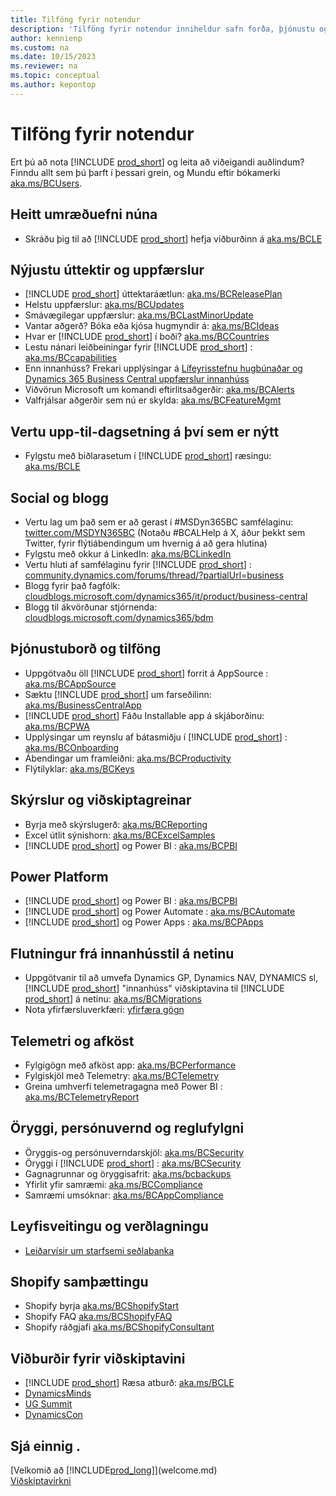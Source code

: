 ```yaml
---
title: Tilföng fyrir notendur
description: 'Tilföng fyrir notendur inniheldur safn forða, þjónustu og verkfæra til að nota Microsoft Dynamics 365 Business Central.'
author: kennienp
ms.custom: na
ms.date: 10/15/2023
ms.reviewer: na
ms.topic: conceptual
ms.author: kepontop
---
```


# Tilföng fyrir notendur

Ert þú að nota  [!INCLUDE [prod_short](includes/prod_short.md)]  og leita að viðeigandi auðlindum? Finndu allt sem þú þarft í þessari grein, og Mundu eftir bókamerki [aka.ms/BCUsers](https://aka.ms/BCUsers).

## Heitt umræðuefni núna

- Skráðu þig til að  [!INCLUDE [prod_short](includes/prod_short.md)]  hefja viðburðinn á [aka.ms/BCLE](https://aka.ms/BCLE)

## Nýjustu úttektir og uppfærslur  

- [!INCLUDE [prod_short](includes/prod_short.md)] úttektaráætlun: [aka.ms/BCReleasePlan](https://aka.ms/BCReleasePlan) 
- Helstu uppfærslur: [aka.ms/BCUpdates](https://aka.ms/BCUpdates)
- Smávægilegar uppfærslur: [aka.ms/BCLastMinorUpdate](https://aka.ms/BCLastMinorUpdate) 
- Vantar aðgerð? Bóka eða kjósa hugmyndir á: [aka.ms/BCIdeas](https://aka.ms/BCIdeas) 
- Hvar er  [!INCLUDE [prod_short](includes/prod_short.md)]  í boði? [aka.ms/BCCountries](https://aka.ms/BCCountries)
- Lestu nánari leiðbeiningar fyrir  [!INCLUDE [prod_short](includes/prod_short.md)] : [aka.ms/BCcapabilities](https://aka.ms/BCcapabilities)
- Enn innanhúss? Frekari upplýsingar á  [Lífeyrisstefnu hugbúnaðar og  Dynamics 365 Business Central  uppfærslur innanhúss](/dynamics365/business-central/dev-itpro/terms/lifecycle-policy-on-premises)
- Viðvörun Microsoft um komandi eftirlitsaðgerðir: [aka.ms/BCAlerts](https://aka.ms/BCAlerts)
- Valfrjálsar aðgerðir sem nú er skylda: [aka.ms/BCFeatureMgmt](https://aka.ms/BCFeatureMgmt)

## Vertu upp-til-dagsetning á því sem er nýtt

- Fylgstu með biðlarasetum í  [!INCLUDE [prod_short](includes/prod_short.md)]  ræsingu: [aka.ms/BCLE](https://aka.ms/BCLE) 

## Social og blogg

- Vertu lag um það sem er að gerast í #MSDyn365BC samfélaginu:  [twitter.com/MSDYN365BC](https://twitter.com/MSDYN365BC)  (Notaðu #BCALHelp á X, áður þekkt sem Twitter, fyrir flýtiábendingum um hvernig á að gera hlutina) 
- Fylgstu með okkur á LinkedIn: [aka.ms/BCLinkedIn](https://aka.ms/BCLinkedIn)
- Vertu hluti af samfélaginu fyrir  [!INCLUDE [prod_short](includes/prod_short.md)] :  [community.dynamics.com/forums/thread/?partialUrl=business](https://community.dynamics.com/forums/thread/?partialUrl=business) 
- Blogg fyrir það fagfólk:  [cloudblogs.microsoft.com/dynamics365/it/product/business-central](https://cloudblogs.microsoft.com/dynamics365/it/product/business-central/)
- Blogg til ákvörðunar stjórnenda:  [cloudblogs.microsoft.com/dynamics365/bdm](https://cloudblogs.microsoft.com/dynamics365/bdm)

## Þjónustuborð og tilföng 

- Uppgötvaðu öll  [!INCLUDE [prod_short](includes/prod_short.md)]  forrit á  AppSource : [aka.ms/BCAppSource](https://appsource.microsoft.com/marketplace/apps?page=1&product=dynamics-365-business-central)
- Sæktu  [!INCLUDE [prod_short](includes/prod_short.md)]  um farseðilinn: [aka.ms/BusinessCentralApp](https://aka.ms/BusinessCentralApp)
-  [!INCLUDE [prod_short](includes/prod_short.md)] Fáðu Installable app á skjáborðinu: [aka.ms/BCPWA](https://aka.ms/BCPWA)
- Upplýsingar um reynslu af bátasmiðju í  [!INCLUDE [prod_short](includes/prod_short.md)] : [aka.ms/BCOnboarding](https://aka.ms/bconboarding)
- Ábendingar um framleiðni: [aka.ms/BCProductivity](https://aka.ms/BCProductivity) 
- Flýtilyklar: [aka.ms/BCKeys](https://aka.ms/BCKeys)

## Skýrslur og viðskiptagreinar

- Byrja með skýrslugerð: [aka.ms/BCReporting](https://aka.ms/BCReporting)
- Excel útlit sýnishorn: [aka.ms/BCExcelSamples](https://aka.ms/BCExcelSamples)
- [!INCLUDE [prod_short](includes/prod_short.md)] og  Power BI : [aka.ms/BCPBI](https://aka.ms/BCPBI)

## Power Platform

- [!INCLUDE [prod_short](includes/prod_short.md)] og  Power BI : [aka.ms/BCPBI](https://aka.ms/BCPBI)
- [!INCLUDE [prod_short](includes/prod_short.md)] og  Power Automate : [aka.ms/BCAutomate](https://aka.ms/BCAutomate) 
- [!INCLUDE [prod_short](includes/prod_short.md)] og  Power Apps : [aka.ms/BCPApps](https://aka.ms/BCPApps)

## Flutningur frá innanhússtil á netinu

- Uppgötvanir til að umvefa Dynamics GP,  Dynamics NAV, DYNAMICS sl,  [!INCLUDE [prod_short](includes/prod_short.md)]  "innanhúss" viðskiptavina til  [!INCLUDE [prod_short](includes/prod_short.md)]  á netinu: [aka.ms/BCMigrations](https://aka.ms/BCMigrations)  
- Nota yfirfærsluverkfæri:  [yfirfæra gögn](/dynamics365/business-central/dev-itpro/administration/migrate-data) 

## Telemetri og afköst

- Fylgigögn með afköst app: [aka.ms/BCPerformance](https://aka.ms/BCPerformance)
- Fylgiskjöl með Telemetry: [aka.ms/BCTelemetry](https://aka.ms/BCTelemetry) 
- Greina umhverfi telemetragagna með  Power BI : [aka.ms/BCTelemetryReport](https://aka.ms/BCTelemetryReport) 

## Öryggi, persónuvernd og reglufylgni

- Öryggis-og persónuverndarskjöl: [aka.ms/BCSecurity](https://aka.ms/BCSecurity) 
- Öryggi í  [!INCLUDE [prod_short](includes/prod_short.md)] : [aka.ms/BCSecurity](https://aka.ms/BCSecurity)
- Gagnagrunnar og öryggisafrit: [aka.ms/bcbackups](https://aka.ms/BCBackups)
- Yfirlit yfir samræmi: [aka.ms/BCCompliance](https://aka.ms/BCCompliance)
- Samræmi umsóknar: [aka.ms/BCAppCompliance](https://aka.ms/BCAppCompliance)

## Leyfisveitingu og verðlagningu

- [Leiðarvísir um starfsemi seðlabanka](https://go.microsoft.com/fwlink/?LinkId=866544&clcid=0x409)

## Shopify samþættingu

- Shopify byrja [aka.ms/BCShopifyStart](https://aka.ms/BCShopifyStart)
- Shopify FAQ [aka.ms/BCShopifyFAQ](https://aka.ms/BCShopifyFAQ)
- Shopify ráðgjafi [aka.ms/BCShopifyConsultant](https://aka.ms/BCShopifyConsultant)

## Viðburðir fyrir viðskiptavini

- [!INCLUDE [prod_short](includes/prod_short.md)] Ræsa atburð: [aka.ms/BCLE](https://aka.ms/BCLE)
- [DynamicsMinds](https://www.dynamicsminds.com/)
- [UG Summit](https://www.summitna.com/)
- [DynamicsCon](https://dynamicscon.com/)

## Sjá einnig .

[Velkomið að [!INCLUDE[prod_long](includes/prod_long.md)]](welcome.md)  
[Viðskiptavirkni](across-business-functionality.md)  